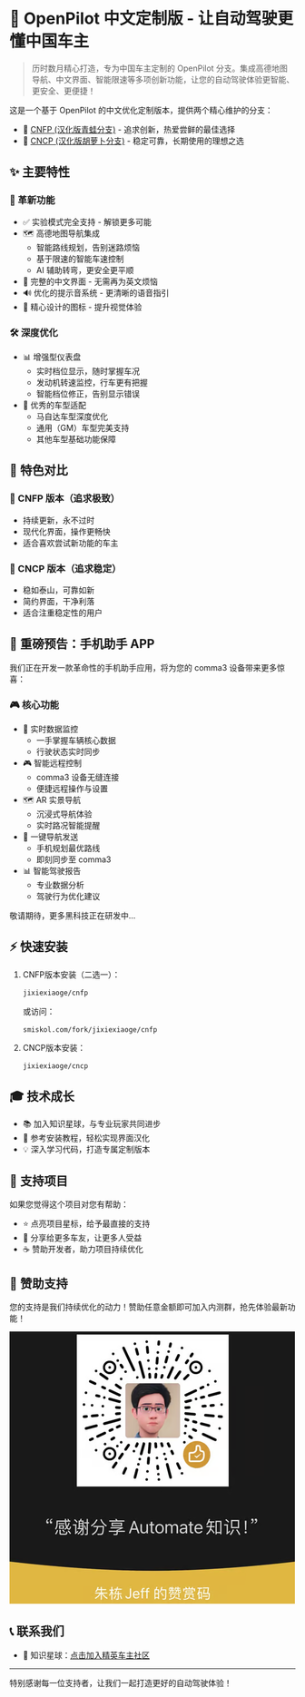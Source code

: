 # 🚗 OpenPilot 中文定制版 - 让自动驾驶更懂中国车主

> 历时数月精心打造，专为中国车主定制的 OpenPilot 分支。集成高德地图导航、中文界面、智能限速等多项创新功能，让您的自动驾驶体验更智能、更安全、更便捷！

这是一个基于 OpenPilot 的中文优化定制版本，提供两个精心维护的分支：
- 🐸 [CNFP (汉化版青蛙分支)](https://github.com/jixiexiaoge/openpilot) - 追求创新，热爱尝鲜的最佳选择
- 🥕 [CNCP (汉化版胡萝卜分支)](https://github.com/jixiexiaoge/openpilot) - 稳定可靠，长期使用的理想之选

## ✨ 主要特性

### 🌟 革新功能
- ✅ 实验模式完全支持 - 解锁更多可能
- 🗺️ 高德地图导航集成
  - 智能路线规划，告别迷路烦恼
  - 基于限速的智能车速控制
  - AI 辅助转弯，更安全更平顺
- 🎯 完整的中文界面 - 无需再为英文烦恼
- 🔊 优化的提示音系统 - 更清晰的语音指引
- 🎨 精心设计的图标 - 提升视觉体验

### 🛠️ 深度优化
- 📊 增强型仪表盘
  - 实时档位显示，随时掌握车况
  - 发动机转速监控，行车更有把握
  - 智能档位修正，告别显示错误
- 🚗 优秀的车型适配
  - 马自达车型深度优化
  - 通用（GM）车型完美支持
  - 其他车型基础功能保障

## 🔄 特色对比

### 🐸 CNFP 版本（追求极致）
- 持续更新，永不过时
- 现代化界面，操作更畅快
- 适合喜欢尝试新功能的车主

### 🥕 CNCP 版本（追求稳定）
- 稳如泰山，可靠如新
- 简约界面，干净利落
- 适合注重稳定性的用户

## 📱 重磅预告：手机助手 APP
我们正在开发一款革命性的手机助手应用，将为您的 comma3 设备带来更多惊喜：

### 🎮 核心功能
- 🚗 实时数据监控
  - 一手掌握车辆核心数据
  - 行驶状态实时同步
- 🎮 智能远程控制
  - comma3 设备无缝连接
  - 便捷远程操作与设置
- 🗺️ AR 实景导航
  - 沉浸式导航体验
  - 实时路况智能提醒
- 📍 一键导航发送
  - 手机规划最优路线
  - 即刻同步至 comma3
- 📊 智能驾驶报告
  - 专业数据分析
  - 驾驶行为优化建议

敬请期待，更多黑科技正在研发中...

## ⚡ 快速安装
1. CNFP版本安装（二选一）：
   ```bash
   jixiexiaoge/cnfp
   ```
   或访问：
   ```
   smiskol.com/fork/jixiexiaoge/cnfp
   ```

2. CNCP版本安装：
   ```bash
   jixiexiaoge/cncp
   ```

## 🎓 技术成长
- 📚 加入知识星球，与专业玩家共同进步
- 🔧 参考安装教程，轻松实现界面汉化
- 💡 深入学习代码，打造专属定制版本

## 🤝 支持项目
如果您觉得这个项目对您有帮助：
- ⭐ 点亮项目星标，给予最直接的支持
- 🔄 分享给更多车友，让更多人受益
- ☕ 赞助开发者，助力项目持续优化

## 💝 赞助支持
您的支持是我们持续优化的动力！赞助任意金额即可加入内测群，抢先体验最新功能！

![赞赏码](https://github.com/jixiexiaoge/iFreeFlow/blob/V2/buymeacoffe.png)

## 📞 联系我们
- 🌟 知识星球：[点击加入精英车主社区](https://wx.zsxq.com/group/15555844842822)

---
特别感谢每一位支持者，让我们一起打造更好的自动驾驶体验！

